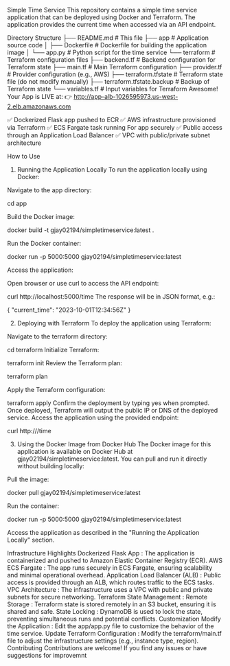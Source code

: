 Simple Time Service
This repository contains a simple time service application that can be deployed using Docker and Terraform. The application provides the current time when accessed via an API endpoint.

Directory Structure
├── README.md                  # This file
├── app                        # Application source code
│   ├── Dockerfile             # Dockerfile for building the application image
│   └── app.py                 # Python script for the time service
└── terraform                  # Terraform configuration files
    ├── backend.tf             # Backend configuration for Terraform state
    ├── main.tf                # Main Terraform configuration
    ├── provider.tf            # Provider configuration (e.g., AWS)
    ├── terraform.tfstate      # Terraform state file (do not modify manually)
    ├── terraform.tfstate.backup # Backup of Terraform state
    └── variables.tf           # Input variables for Terraform
Awesome! Your App is LIVE at:
👉 http://app-alb-1026595973.us-west-2.elb.amazonaws.com


✅ Dockerized Flask app pushed to ECR
✅ AWS infrastructure provisioned via Terraform
✅ ECS Fargate task running For app securely
✅ Public access through an Application Load Balancer
✅ VPC with public/private subnet architecture

How to Use
1. Running the Application Locally
To run the application locally using Docker:

Navigate to the app directory:

cd app

Build the Docker image:


docker build -t gjay02194/simpletimeservice:latest .

Run the Docker container:

docker run -p 5000:5000 gjay02194/simpletimeservice:latest

Access the application:

Open  browser or use curl to access the API endpoint:

curl http://localhost:5000/time
The response will be in JSON format, e.g.:

{
    "current_time": "2023-10-01T12:34:56Z"
}

2. Deploying with Terraform
To deploy the application using Terraform:

Navigate to the terraform directory:

cd terraform
Initialize Terraform:

terraform init
Review the Terraform plan:

terraform plan

Apply the Terraform configuration:

terraform apply
Confirm the deployment by typing yes when prompted.
Once deployed, Terraform will output the public IP or DNS of the deployed service. Access the application using the provided endpoint:

curl http://<public-ip-or-dns>/time

3. Using the Docker Image from Docker Hub
The Docker image for this application is available on Docker Hub at gjay02194/simpletimeservice:latest. You can pull and run it directly without building locally:

Pull the image:

docker pull gjay02194/simpletimeservice:latest

Run the container:

docker run -p 5000:5000 gjay02194/simpletimeservice:latest

Access the application as described in the "Running the Application Locally" section.

Infrastructure Highlights
Dockerized Flask App : The application is containerized and pushed to Amazon Elastic Container Registry (ECR).
AWS ECS Fargate : The app runs securely in ECS Fargate, ensuring scalability and minimal operational overhead.
Application Load Balancer (ALB) : Public access is provided through an ALB, which routes traffic to the ECS tasks.
VPC Architecture : The infrastructure uses a VPC with public and private subnets for secure networking.
Terraform State Management :
Remote Storage : Terraform state is stored remotely in an S3 bucket, ensuring it is shared and safe.
State Locking : DynamoDB is used to lock the state, preventing simultaneous runs and potential conflicts.
Customization
Modify the Application : Edit the app/app.py file to customize the behavior of the time service.
Update Terraform Configuration : Modify the terraform/main.tf file to adjust the infrastructure settings (e.g., instance type, region).
Contributing
Contributions are welcome! If you find any issues or have suggestions for improvemnt 
